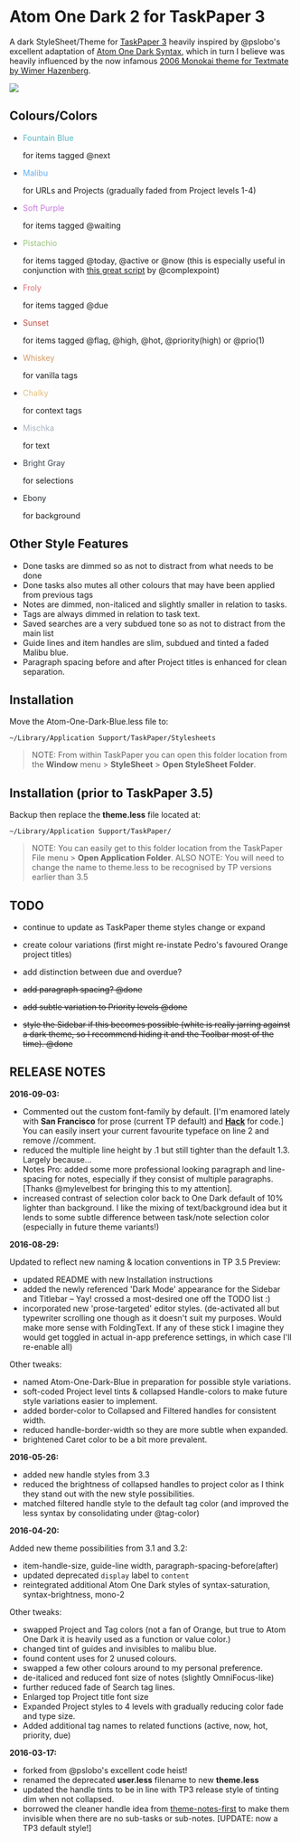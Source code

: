 # Atom One Dark 2 for TaskPaper 3

A dark StyleSheet/Theme for [TaskPaper 3](http://taskpaper.com) heavily inspired by @pslobo's excellent adaptation of [Atom One Dark Syntax](https://github.com/atom/one-dark-syntax), which in turn I believe was heavily influenced by the now infamous [2006 Monokai theme for Textmate by Wimer Hazenberg](http://www.monokai.nl/blog/2006/07/15/textmate-color-theme/).

![](https://raw.githubusercontent.com/jasonshanks/TaskPaper-Atom-One-Dark/master/Preview.png)

## Colours/Colors

- <span style="color:hsl(187, 47%, 55%);">Fountain Blue</span>

  for items tagged @next

- <span style="color:hsl(207, 82%, 66%);">Malibu</span>

  for URLs and Projects (gradually faded from Project levels 1-4)

- <span style="color:hsl(286, 60%, 67%);">Soft Purple</span>

  for items tagged @waiting

- <span style="color:hsl(95, 38%, 62%);">Pistachio</span>

  for items tagged @today, @active or @now (this is especially useful in conjunction with [this great script](http://support.hogbaysoftware.com/t/script-displaying-the-active-task-in-the-os-x-menu-bar/1290) by @complexpoint)

- <span style="color:hsl(355, 65%, 65%);">Froly</span>

  for items tagged @due

- <span style="color:hsl(5, 48%, 51%);">Sunset</span>

  for items tagged @flag, @high, @hot, @priority(high) or @prio(1)

- <span style="color:hsl(29, 54%, 61%);">Whiskey</span>

  for vanilla tags

- <span style="color:hsl(39, 67%, 69%);">Chalky</span>

  for context tags

- <span style="color:hsl(220, 14%, 71%);">Mischka</span>

  for text

- <span style="color:hsl(220, 13.29%, 28.04%);">Bright Gray</span>

  for selections

- <span style="color:hsl(220, 13%, 18%);">Ebony</span>

  for background

## Other Style Features

- Done tasks are dimmed so as not to distract from what needs to be done
- Done tasks also mutes all other colours that may have been applied from previous tags
- Notes are dimmed, non-italiced and slightly smaller in relation to tasks.
- Tags are always dimmed in relation to task text.
- Saved searches are a very subdued tone so as not to distract from the main list
- Guide lines and item handles are slim, subdued and tinted a faded Malibu blue.
- Paragraph spacing before and after Project titles is enhanced for clean separation.

## Installation

Move the Atom-One-Dark-Blue.less file to:

`~/Library/Application Support/TaskPaper/Stylesheets`

> NOTE: From within TaskPaper you can open this folder location from the **Window** menu > **StyleSheet** > **Open StyleSheet Folder**.

## Installation (prior to TaskPaper 3.5)

Backup then replace the **theme.less** file located at:

`~/Library/Application Support/TaskPaper/`

> NOTE: You can easily get to this folder location from the TaskPaper File menu > **Open Application Folder**. ALSO NOTE: You will need to change the name to theme.less to be recognised by TP versions earlier than 3.5

## TODO

- continue to update as TaskPaper theme styles change or expand
- create colour variations (first might re-instate Pedro's favoured Orange project titles)
- add distinction between due and overdue?

- <span style="text-decoration:line-through;">add paragraph spacing? @done</span>

- <span style="text-decoration:line-through;">add subtle variation to Priority levels @done</span>

- <span style="text-decoration:line-through;">style the Sidebar if this becomes possible (white is really jarring against a dark theme, so I recommend hiding it and the Toolbar most of the time). @done</span>

## RELEASE NOTES

**2016-09-03:**

- Commented out the custom font-family by default. [I'm enamored lately with **San Francisco** for prose (current TP default) and [**Hack**](http://sourcefoundry.org/hack/) for code.] You can easily insert your current favourite typeface on line 2 and remove //comment.
- reduced the multiple line height by .1 but still tighter than the default 1.3\. Largely because...
- Notes Pro: added some more professional looking paragraph and line-spacing for notes, especially if they consist of multiple paragraphs. [Thanks @mylevelbest for bringing this to my attention].
- increased contrast of selection color back to One Dark default of 10% lighter than background. I like the mixing of text/background idea but it lends to some subtle difference between task/note selection color (especially in future theme variants!)

**2016-08-29:**

Updated to reflect new naming & location conventions in TP 3.5 Preview:

- updated README with new Installation instructions
- added the newly referenced 'Dark Mode' appearance for the Sidebar and Titlebar – Yay! crossed a most-desired one off the TODO list :)
- incorporated new 'prose-targeted' editor styles. (de-activated all but typewriter scrolling one though as it doesn't suit my purposes. Would make more sense with FoldingText. If any of these stick I imagine they would get toggled in actual in-app preference settings, in which case I'll re-enable all)

Other tweaks:

- named Atom-One-Dark-Blue in preparation for possible style variations.
- soft-coded Project level tints & collapsed Handle-colors to make future style variations easier to implement.
- added border-color to Collapsed and Filtered handles for consistent width.
- reduced handle-border-width so they are more subtle when expanded.
- brightened Caret color to be a bit more prevalent.

**2016-05-26:**

- added new handle styles from 3.3
- reduced the brightness of collapsed handles to project color as I think they stand out with the new style possibilities.
- matched filtered handle style to the default tag color (and improved the less syntax by consolidating under @tag-color)

**2016-04-20:**

Added new theme possibilities from 3.1 and 3.2:

- item-handle-size, guide-line width, paragraph-spacing-before(after)
- updated deprecated `display` label to `content`
- reintegrated additional Atom One Dark styles of syntax-saturation, syntax-brightness, mono-2

Other tweaks:

- swapped Project and Tag colors (not a fan of Orange, but true to Atom One Dark it is heavily used as a function or value color.)
- changed tint of guides and invisibles to malibu blue.
- found content uses for 2 unused colours.
- swapped a few other colours around to my personal preference.
- de-italiced and reduced font size of notes (slightly OmniFocus-like)
- further reduced fade of Search tag lines.
- Enlarged top Project title font size
- Expanded Project styles to 4 levels with gradually reducing color fade and type size.
- Added additional tag names to related functions (active, now, hot, priority, due)

**2016-03-17:**

- forked from @pslobo's excellent code heist!
- renamed the deprecated **user.less** filename to new **theme.less**
- updated the handle tints to be in line with TP3 release style of tinting dim when not collapsed.
- borrowed the cleaner handle idea from [theme-notes-first](https://github.com/pascallaliberte/theme-notes-first) to make them invisible when there are no sub-tasks or sub-notes. [UPDATE: now a TP3 default style!]
